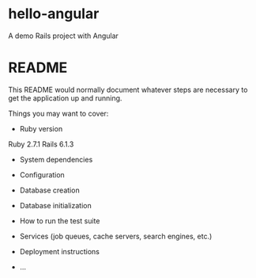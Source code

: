 # hello-angular
A demo Rails project with Angular

# README

This README would normally document whatever steps are necessary to get the
application up and running.

Things you may want to cover:

* Ruby version

Ruby 2.7.1
Rails 6.1.3

* System dependencies

* Configuration

* Database creation

* Database initialization

* How to run the test suite

* Services (job queues, cache servers, search engines, etc.)

* Deployment instructions

* ...
